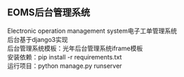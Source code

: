 ## EOMS后台管理系统
Electronic operation management system电子工单管理系统  
后台基于django3实现  
后台管理系统模板：光年后台管理系统iframe模板  
安装依赖：pip install -r requirements.txt  
运行项目：python manage.py runserver  